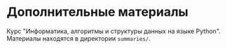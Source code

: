 # Дополнительные материалы
Курс "Информатика, алгоритмы и структуры данных на языке Python".
Материалы находятся в директории `summaries/`.
